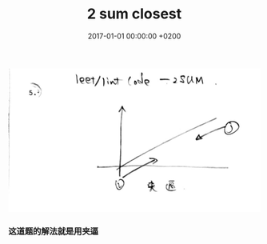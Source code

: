 ﻿---
layout: post
title:  "2 sum closest"
date:   2017-01-01 00:00:00 +0200
---

![](/images/20170101/f01.jpg)

### 这道题的解法就是用**夹逼**